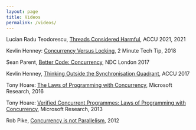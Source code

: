 ```yaml
---
layout: page
title: Videos
permalink: /videos/
---
```


Lucian Radu Teodorescu, [Threads Considered Harmful](https://www.youtube.com/watch?v=_T1XjxXNSCs), ACCU 2021, 2021

Kevlin Henney: [Concurrency Versus Locking](https://youtu.be/mEtoXwB9HFk), 2 Minute Tech Tip, 2018

Sean Parent, [Better Code: Concurrency](https://www.youtube.com/watch?v=zULU6Hhp42w), NDC London 2017

Kevlin Henney, [Thinking Outside the Synchronisation Quadrant](https://www.youtube.com/watch?v=UJrmee7o68A), ACCU 2017

Tony Hoare: [The Laws of Programming with Concurrency](https://www.youtube.com/watch?v=9kKQ8uLK8mk), Microsoft Research, 2016

Tony Hoare: [Verified Concurrent Programmes: Laws of Programming with Concurrency](https://www.microsoft.com/en-us/research/video/verified-concurrent-programmes-laws-of-programming-with-concurrency/), Microsoft Research, 2013

Rob Pike, [Concurrency is not Parallelism](https://www.youtube.com/watch?v=oV9rvDllKEg), 2012
